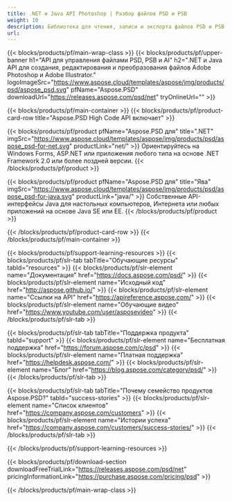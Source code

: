 ```yaml
---
title: .NET и Java API Photoshop | Разбор файлов PSD и PSB
weight: 10
description: Библиотека для чтения, записи и экспорта файлов PSD и PSB на разных платформах. Извлекайте слои и управляйте ими без установленного Photoshop.
url: 
---
```


{{< blocks/products/pf/main-wrap-class >}}
{{< blocks/products/pf/upper-banner h1="API для управления файлами PSD, PSB и AI" h2=".NET и Java API для создания, редактирования и преобразования файлов Adobe Photoshop и Adobe Illustrator." logoImageSrc="https://www.aspose.cloud/templates/aspose/img/products/psd/aspose_psd.svg" pfName="Aspose.PSD" downloadUrl="https://releases.aspose.com/psd/net" tryOnlineUrl="" >}}

{{< blocks/products/pf/main-container >}}
{{< blocks/products/pf/product-card-row title="Aspose.PSD High Code API включает" >}}

{{< blocks/products/pf/product pfName="Aspose.PSD для" title=".NET" imgSrc="https://www.aspose.cloud/templates/aspose/img/products/psd/aspose_psd-for-net.svg" productLink="net/" >}}
Ориентируйтесь на Windows Forms, ASP.NET или приложения любого типа на основе .NET Framework 2.0 или более поздней версии.
{{< /blocks/products/pf/product >}}

{{< blocks/products/pf/product pfName="Aspose.PSD для" title="Ява" imgSrc="https://www.aspose.cloud/templates/aspose/img/products/psd/aspose_psd-for-java.svg" productLink="java/" >}}
Собственные API-интерфейсы Java для настольных компьютеров, Интернета или любых приложений на основе Java SE или EE.
{{< /blocks/products/pf/product >}}

{{< /blocks/products/pf/product-card-row >}}
{{< /blocks/products/pf/main-container >}}

{{< blocks/products/pf/support-learning-resources >}}
{{< blocks/products/pf/slr-tab tabTitle="Обучающие ресурсы" tabId="resources" >}}
{{< blocks/products/pf/slr-element name="Документация" href="https://docs.aspose.com/psd/" >}}
{{< blocks/products/pf/slr-element name="Исходный код" href="http://aspose.github.io/" >}}
{{< blocks/products/pf/slr-element name="Ссылки на API" href="https://apireference.aspose.com/" >}}
{{< blocks/products/pf/slr-element name="Обучающие видео" href="https://www.youtube.com/user/asposevideo" >}}
{{< /blocks/products/pf/slr-tab >}}

{{< blocks/products/pf/slr-tab tabTitle="Поддержка продукта" tabId="support" >}}
{{< blocks/products/pf/slr-element name="Бесплатная поддержка" href="https://forum.aspose.com/c/psd" >}}
{{< blocks/products/pf/slr-element name="Платная поддержка" href="https://helpdesk.aspose.com/" >}}
{{< blocks/products/pf/slr-element name="Блог" href="https://blog.aspose.com/category/psd/" >}}
{{< /blocks/products/pf/slr-tab >}}

{{< blocks/products/pf/slr-tab tabTitle="Почему семейство продуктов Aspose.PSD?" tabId="success-stories" >}}
{{< blocks/products/pf/slr-element name="Список клиентов" href="https://company.aspose.com/customers" >}}
{{< blocks/products/pf/slr-element name="Истории успеха" href="https://company.aspose.com/customers/success-stories/" >}}
{{< /blocks/products/pf/slr-tab >}}

{{< /blocks/products/pf/support-learning-resources >}}

{{< blocks/products/pf/download-section downloadFreeTrialLink="https://releases.aspose.com/psd/net" pricingInformationLink="https://purchase.aspose.com/pricing/psd" >}}

{{< /blocks/products/pf/main-wrap-class >}}
